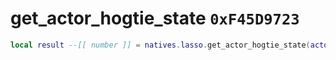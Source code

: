 # get_actor_hogtie_state `0xF45D9723`

```lua
local result --[[ number ]] = natives.lasso.get_actor_hogtie_state(actor --[[ number ]])
```